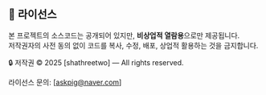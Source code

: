 ## 📜 라이선스

본 프로젝트의 소스코드는 공개되어 있지만, **비상업적 열람용**으로만 제공됩니다.  
저작권자의 사전 동의 없이 코드를 복사, 수정, 배포, 상업적 활용하는 것을 금지합니다.

🔒 저작권 © 2025 [shathreetwo] — All rights reserved.

라이선스 문의: [askpig@naver.com]
